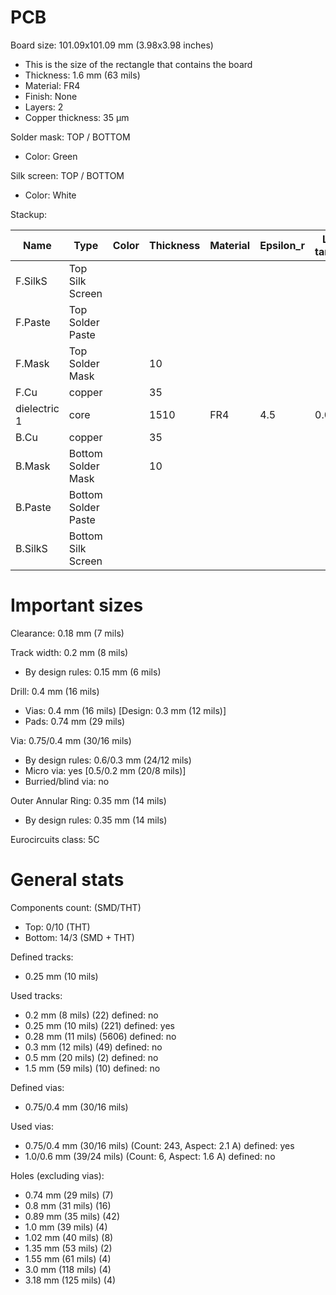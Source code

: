 # PCB

Board size: 101.09x101.09 mm (3.98x3.98 inches)

- This is the size of the rectangle that contains the board
- Thickness: 1.6 mm (63 mils)
- Material: FR4
- Finish: None
- Layers: 2
- Copper thickness: 35 µm

Solder mask: TOP / BOTTOM

- Color: Green

Silk screen: TOP / BOTTOM

- Color: White


Stackup:

| Name                 | Type                 | Color    | Thickness | Material        | Epsilon_r | Loss tangent |
|----------------------|----------------------|----------|-----------|-----------------|-----------|--------------|
| F.SilkS              | Top Silk Screen      |          |           |                 |           |              |
| F.Paste              | Top Solder Paste     |          |           |                 |           |              |
| F.Mask               | Top Solder Mask      |          |        10 |                 |           |              |
| F.Cu                 | copper               |          |        35 |                 |           |              |
| dielectric 1         | core                 |          |      1510 | FR4             |       4.5 |         0.02 |
| B.Cu                 | copper               |          |        35 |                 |           |              |
| B.Mask               | Bottom Solder Mask   |          |        10 |                 |           |              |
| B.Paste              | Bottom Solder Paste  |          |           |                 |           |              |
| B.SilkS              | Bottom Silk Screen   |          |           |                 |           |              |

# Important sizes

Clearance: 0.18 mm (7 mils)

Track width: 0.2 mm (8 mils)

- By design rules: 0.15 mm (6 mils)

Drill: 0.4 mm (16 mils)

- Vias: 0.4 mm (16 mils) [Design: 0.3 mm (12 mils)]
- Pads: 0.74 mm (29 mils)

Via: 0.75/0.4 mm (30/16 mils)

- By design rules: 0.6/0.3 mm (24/12 mils)
- Micro via: yes [0.5/0.2 mm (20/8 mils)]
- Burried/blind via: no

Outer Annular Ring: 0.35 mm (14 mils)

- By design rules: 0.35 mm (14 mils)

Eurocircuits class: 5C


# General stats

Components count: (SMD/THT)

- Top: 0/10 (THT)
- Bottom: 14/3 (SMD + THT)

Defined tracks:

- 0.25 mm (10 mils)

Used tracks:

- 0.2 mm (8 mils) (22) defined: no
- 0.25 mm (10 mils) (221) defined: yes
- 0.28 mm (11 mils) (5606) defined: no
- 0.3 mm (12 mils) (49) defined: no
- 0.5 mm (20 mils) (2) defined: no
- 1.5 mm (59 mils) (10) defined: no

Defined vias:

- 0.75/0.4 mm (30/16 mils)

Used vias:

- 0.75/0.4 mm (30/16 mils) (Count: 243, Aspect: 2.1 A) defined: yes
- 1.0/0.6 mm (39/24 mils) (Count: 6, Aspect: 1.6 A) defined: no

Holes (excluding vias):

- 0.74 mm (29 mils) (7)
- 0.8 mm (31 mils) (16)
- 0.89 mm (35 mils) (42)
- 1.0 mm (39 mils) (4)
- 1.02 mm (40 mils) (8)
- 1.35 mm (53 mils) (2)
- 1.55 mm (61 mils) (4)
- 3.0 mm (118 mils) (4)
- 3.18 mm (125 mils) (4)




